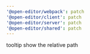 ```yaml
---
'@open-editor/webpack': patch
'@open-editor/client': patch
'@open-editor/server': patch
'@open-editor/shared': patch
---
```


tooltip show the relative path
